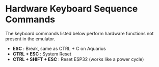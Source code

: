 # Hardware Keyboard Sequence Commands
The keyboard commands listed below perform hardware functions not present in the emulator.

- **ESC** : Break, same as CTRL + C on Aquarius
- **CTRL + ESC** : System Reset
- **CTRL + SHIFT + ESC** : Reset ESP32 (works like a power cycle)
